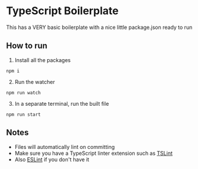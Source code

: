 # TypeScript Boilerplate

This has a VERY basic boilerplate with a nice little package.json ready to run

## How to run

1. Install all the packages

```npm i```

2. Run the watcher

```npm run watch```

3. In a separate terminal, run the built file

```npm run start```

## Notes

- Files will automatically lint on committing
- Make sure you have a TypeScript linter extension such as [TSLint](https://marketplace.visualstudio.com/items?itemName=ms-vscode.vscode-typescript-tslint-plugin)
- Also [ESLint](https://marketplace.visualstudio.com/items?itemName=dbaeumer.vscode-eslint) if you don't have it